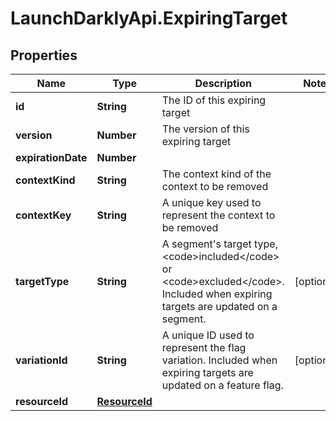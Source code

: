 # LaunchDarklyApi.ExpiringTarget

## Properties

Name | Type | Description | Notes
------------ | ------------- | ------------- | -------------
**id** | **String** | The ID of this expiring target | 
**version** | **Number** | The version of this expiring target | 
**expirationDate** | **Number** |  | 
**contextKind** | **String** | The context kind of the context to be removed | 
**contextKey** | **String** | A unique key used to represent the context to be removed | 
**targetType** | **String** | A segment&#39;s target type, &lt;code&gt;included&lt;/code&gt; or &lt;code&gt;excluded&lt;/code&gt;. Included when expiring targets are updated on a segment. | [optional] 
**variationId** | **String** | A unique ID used to represent the flag variation. Included when expiring targets are updated on a feature flag. | [optional] 
**resourceId** | [**ResourceId**](ResourceId.md) |  | 


